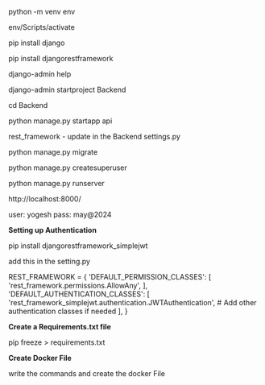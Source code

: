 python -m venv env

env/Scripts/activate

pip install django

pip install djangorestframework

django-admin help

django-admin startproject Backend

cd Backend

python manage.py startapp api

rest_framework - update in the Backend settings.py

python manage.py migrate

python manage.py createsuperuser

python manage.py runserver

http://localhost:8000/


user: yogesh
pass: may@2024

**Setting up Authentication**

pip install djangorestframework_simplejwt 

add this in the setting.py 


REST_FRAMEWORK = {
    'DEFAULT_PERMISSION_CLASSES': [
        'rest_framework.permissions.AllowAny',
    ],
    'DEFAULT_AUTHENTICATION_CLASSES': [
        'rest_framework_simplejwt.authentication.JWTAuthentication',
        # Add other authentication classes if needed
    ],
}

**Create a Requirements.txt file**

pip freeze > requirements.txt

**Create Docker File**

write the commands and create the docker File 

